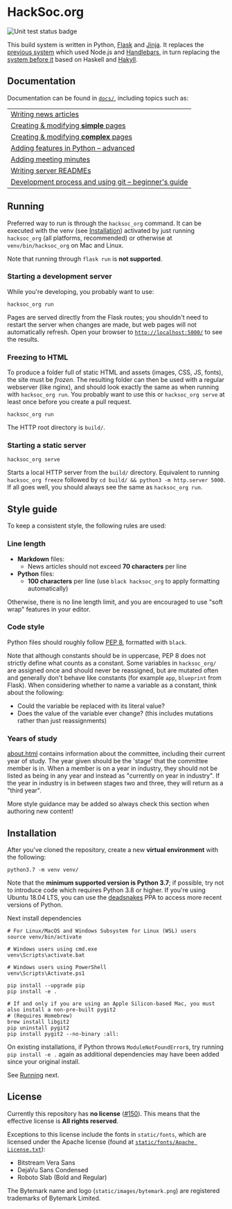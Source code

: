HackSoc.org
===

![Unit test status badge](https://github.com/hacksoc/hacksoc.org/actions/workflows/unittest.yaml/badge.svg)

This build system is written in Python, [Flask](https://flask.palletsprojects.com/en/2.0.x/) and [Jinja](https://jinja.palletsprojects.com/en/3.0.x/). It replaces the [previous system][tag-previous] which used Node.js and [Handlebars](https://handlebarsjs.com/), in turn replacing the [system before it][tag-hackyll] based on Haskell and [Hakyll](https://jaspervdj.be/hakyll/).

## Documentation
Documentation can be found in [`docs/`](docs/), including topics such as:

|                                                                                           |
|-------------------------------------------------------------------------------------------|
| [Writing news articles](docs/writing_articles.md)                                         |
| [Creating &amp; modifying **simple** pages](docs/creating_modifying_simple_pages.md)      |
| [Creating &amp; modifying **complex** pages](docs/creating_modifying_complex_pages.md)    |
| [Adding features in Python &ndash; advanced](docs/adding_features_python.md)              |
| [Adding meeting minutes](docs/minutes.md)                                                 |
| [Writing server READMEs](docs/servers.md)                                                 |
| [Development process and using git &ndash; beginner's guide](docs/development_and_git.md) |

## Running
Preferred way to run is through the `hacksoc_org` command. It can be executed with the venv (see [Installation](#installation)) activated by just running `hacksoc_org` (all platforms, recommended) or otherwise at `venv/bin/hacksoc_org` on Mac and Linux.

Note that running through `flask run` is **not supported**.

### Starting a development server
While you're developing, you probably want to use:
```
hacksoc_org run
```
Pages are served directly from the Flask routes; you shouldn't need to restart the server when changes are made, but web pages will not automatically refresh. Open your browser to [`http://localhost:5000/`](http://localhost:5000/) to see the results.

### Freezing to HTML
To produce a folder full of static HTML and assets (images, CSS, JS, fonts), the site must be *frozen*. The resulting folder can then be used with a regular webserver (like nginx), and should look exactly the same as when running with `hacksoc_org run`. You probably want to use this or `hacksoc_org serve` at least once before you create a pull request.
```
hacksoc_org run
```
The HTTP root directory is `build/`.

### Starting a static server
```
hacksoc_org serve
```
Starts a local HTTP server from the `build/` directory. Equivalent to running `hacksoc_org freeze` followed by `cd build/ && python3 -m http.server 5000`. If all goes well, you should always see the same as `hacksoc_org run`.

## Style guide
To keep a consistent style, the following rules are used:

### Line length
 - **Markdown** files:
   - News articles should not exceed **70 characters** per line
 - **Python** files:
   - **100 characters** per line (use `black hacksoc_org` to apply formatting automatically)

Otherwise, there is no line length limit, and you are encouraged to use "soft wrap" features in your editor.

### Code style
Python files should roughly follow [PEP 8](https://www.python.org/dev/peps/pep-0008/), formatted with `black`. 

Note that although constants should be in uppercase, PEP 8 does not strictly define what counts as a constant. Some variables in `hacksoc_org/` are assigned once and should never be reassigned, but are mutated often and generally don't behave like constants (for example `app`, `blueprint` from Flask). When considering whether to name a variable as a constant, think about the following:
 - Could the variable be replaced with its literal value?
 - Does the value of the variable ever change? (this includes mutations rather than just reassignments)
### Years of study
[about.html](templates/content/about.html.jinja2) contains information about the committee, including their current year of study. The year given should be the 'stage' that the committee member is in. When a member is on a year in industry, they should not be listed as being in any year and instead as "currently on year in industry". If the year in industry is in between stages two and three, they will return as a "third year".

More style guidance may be added so always check this section when authoring new content!

## Installation

After you've cloned the repository, create a new **virtual environment** with the following:
```
python3.7 -m venv venv/
```
Note that the **minimum supported version is Python 3.7**; if possible, try not to introduce code which requires Python 3.8 or higher. If you're using Ubuntu 18.04 LTS, you can use the [deadsnakes](https://launchpad.net/~deadsnakes/+archive/ubuntu/ppa) PPA to access more recent versions of Python.

Next install dependencies
```
# For Linux/MacOS and Windows Subsystem for Linux (WSL) users
source venv/bin/activate

# Windows users using cmd.exe
venv\Scripts\activate.bat

# Windows users using PowerShell
venv\Scripts\Activate.ps1

pip install --upgrade pip
pip install -e .

# If and only if you are using an Apple Silicon-based Mac, you must also install a non-pre-built pygit2
# (Requires Homebrew)
brew install libgit2
pip uninstall pygit2
pip install pygit2 --no-binary :all:
```

On existing installations, if Python throws `ModuleNotFoundError`s, try running `pip install -e .` again as additional dependencies may have been added since your original install.

See [Running](#running) next.

## License
Currently this repository has **no license** ([#150](https://github.com/HackSoc/hacksoc.org/issues/150)). This means that the effective license is **All rights reserved**. 

Exceptions to this license include the fonts in `static/fonts`, which are licensed under the Apache license (found at [`static/fonts/Apache License.txt`](static/fonts/Apache%20License.txt)):
 - Bitstream Vera Sans
 - DejaVu Sans Condensed
 - Roboto Slab (Bold and Regular)

The Bytemark name and logo (`static/images/bytemark.png`) are registered trademarks of Bytemark Limited.

[tag-previous]: https://github.com/HackSoc/hacksoc.org/tree/08694ad0fd706c4ff4580303a97031452d73772d
[tag-hackyll]: https://github.com/HackSoc/hacksoc.org/tree/hakyll-last
